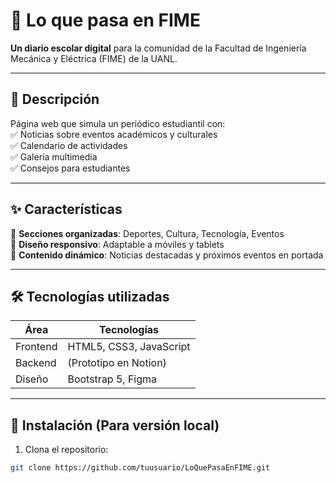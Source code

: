 # 🏫 Lo que pasa en FIME  
**Un diario escolar digital** para la comunidad de la Facultad de Ingeniería Mecánica y Eléctrica (FIME) de la UANL.  

---

## 📌 **Descripción**  
Página web que simula un periódico estudiantil con:  
✅ Noticias sobre eventos académicos y culturales  
✅ Calendario de actividades  
✅ Galería multimedia  
✅ Consejos para estudiantes  

---

## ✨ **Características**  
🔹 **Secciones organizadas**: Deportes, Cultura, Tecnología, Eventos  
🔹 **Diseño responsivo**: Adaptable a móviles y tablets  
🔹 **Contenido dinámico**: Noticias destacadas y próximos eventos en portada  

---

## 🛠 **Tecnologías utilizadas**  
| Área       | Tecnologías |  
|------------|------------|  
| Frontend   | HTML5, CSS3, JavaScript |  
| Backend    | (Prototipo en Notion) |  
| Diseño     | Bootstrap 5, Figma |  

---

## 🚀 **Instalación** (Para versión local)  
1. Clona el repositorio:  
```bash
git clone https://github.com/tuusuario/LoQuePasaEnFIME.git
